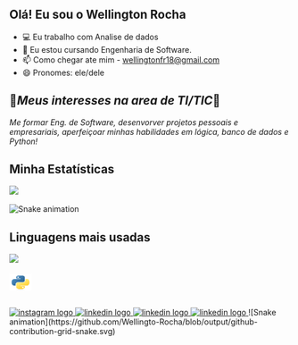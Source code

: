 ## Olá! Eu sou o Wellington Rocha
- 💻 Eu trabalho com Analise de dados
- 🌱 Eu estou cursando Engenharia de Software.
- 📫 Como chegar ate mim - wellingtonfr18@gmail.com
- 😄 Pronomes: ele/dele

##  🚀*Meus interesses na area de TI/TIC*🚀
*Me formar Eng. de Software, desenvorver projetos pessoais e empresariais, aperfeiçoar minhas habilidades em lógica, banco de dados e Python!*

##  Minha Estatísticas
<div>
  <img height="180em" src="https://github-readme-stats.vercel.app/api?username=Wellingto-Rocha&show_icons=true&theme=dark&include_all_commits=true&count_private=true"/>

  ![Snake animation](https://github.com/Wellingto-Rocha/blob/output/github-contribution-grid-snake.svg)

## Linguagens mais usadas
  <img height="180em" src="https://github-readme-stats.vercel.app/api/top-langs/?username=Wellingto-Rocha&layout=compact&langs_count=16&theme=dark"/>
</div>


<div style="display: inline_block"><br>
  <img align="center" alt="Rafa-Python" height="30" width="40" src="https://raw.githubusercontent.com/devicons/devicon/master/icons/python/python-original.svg">
</div>
  
##

<div align="left"> 
  <a href="https://www.instagram.com/wellington_frocha/" target="_blank">
    <img src="https://raw.githubusercontent.com/maurodesouza/profile-readme-generator/master/src/assets/icons/social/instagram/default.svg" width="52" height="40" alt="instagram logo"  />
  </a>
  <a href="https://www.linkedin.com/in/wellfrocha/" target="_blank">
    <img src="https://raw.githubusercontent.com/maurodesouza/profile-readme-generator/master/src/assets/icons/social/linkedin/default.svg" width="52" height="40" alt="linkedin logo"  />
  </a>
  <a href="https://www.facebook.com/wellington.rocha.3158/" target="_blank">
    <img src="https://raw.githubusercontent.com/maurodesouza/profile-readme-generator/master/src/assets/icons/social/facebook/default.svg" width="52" height="40" alt="linkedin logo"  />
  </a>
    <a href="https://www.youtube.com/@wellingtonrocha1386" target="_blank">
    <img src="https://raw.githubusercontent.com/maurodesouza/profile-readme-generator/master/src/assets/icons/social/youtube/default.svg" width="52" height="40" alt="linkedin logo" />
  </a>
  ![Snake animation](https://github.com/Wellingto-Rocha/blob/output/github-contribution-grid-snake.svg)
</div>

